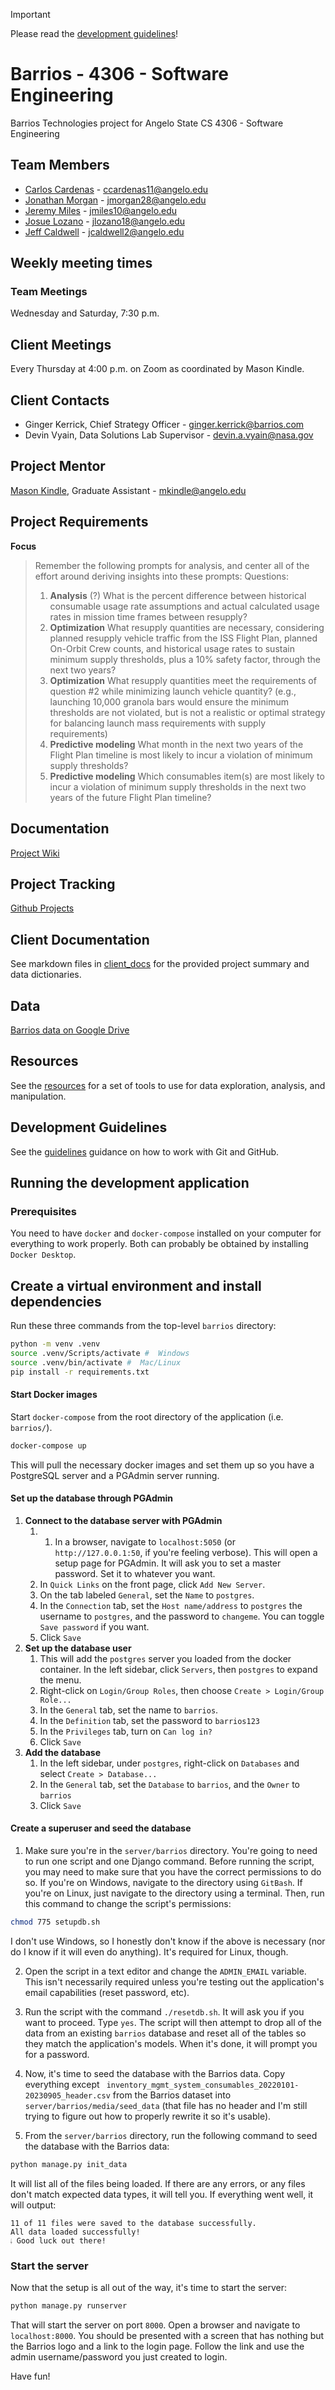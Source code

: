 > [!IMPORTANT]
> Please read the [development guidelines](#development-guidelines)!

# Barrios - 4306 - Software Engineering
Barrios Technologies project for Angelo State CS 4306 - Software Engineering

## Team Members
- [Carlos Cardenas](https://github.com/arcxcc) - ccardenas11@angelo.edu
- [Jonathan Morgan](https://github.com/jmorgan28-01) - jmorgan28@angelo.edu
- [Jeremy Miles](https://github.com/jeremymiles) - jmiles10@angelo.edu
- [Josue Lozano](https://github.com/jlozano23) - jlozano18@angelo.edu
- [Jeff Caldwell](https://github.com/nemo-omen) - jcaldwell2@angelo.edu

## Weekly meeting times

### Team Meetings

Wednesday and Saturday, 7:30 p.m.

## Client Meetings

Every Thursday at 4:00 p.m. on Zoom as coordinated by Mason Kindle.

## Client Contacts
- Ginger Kerrick, Chief Strategy Officer - ginger.kerrick@barrios.com
- Devin Vyain, Data Solutions Lab Supervisor - devin.a.vyain@nasa.gov

## Project Mentor
[Mason Kindle](https://www.angelo.edu/live/profiles/13285-mason-kindle),  Graduate Assistant  - mkindle@angelo.edu

## Project Requirements
**Focus**

> Remember the following prompts for analysis, and center all of the effort around deriving insights into these prompts:
> Questions:
> 1. __Analysis__ (?)
> What is the percent difference between historical consumable usage rate assumptions and actual calculated usage rates in mission time frames between resupply?
> 2. __Optimization__
> What resupply quantities are necessary, considering planned resupply vehicle traffic from the ISS Flight Plan, planned On-Orbit Crew counts, and historical usage rates to sustain minimum supply thresholds, plus a 10% safety factor, through the next two years?
> 3. __Optimization__
> What resupply quantities meet the requirements of question \#2 while minimizing launch vehicle quantity? (e.g., launching 10,000 granola bars would ensure the minimum thresholds are not violated, but is not a realistic or optimal strategy for balancing launch mass requirements with supply requirements)
> 4. __Predictive modeling__
> What month in the next two years of the Flight Plan timeline is most likely to incur a violation of minimum supply thresholds?
> 5. __Predictive modeling__
> Which consumables item(s) are most likely to incur a violation of minimum supply thresholds in the next two years of the future Flight Plan timeline?

## Documentation
[Project Wiki](https://github.com/4306-team-noname/barrios/wiki)

## Project Tracking
[Github Projects](https://github.com/orgs/4306-team-noname/projects/1)

## Client Documentation
See markdown files in [client_docs](./client_docs) for the provided project summary and data dictionaries.

## Data
[Barrios data on Google Drive](https://drive.google.com/drive/u/0/folders/1QjZAWA7KyjAwYDQU2jbEDuHuvXdkoxZB)

## Resources
See the [resources](docs/resources.md) for a set of tools to use for data exploration, analysis, and manipulation.

## Development Guidelines
See the [guidelines](docs/guidelines.md) guidance on how to work with Git and GitHub.

## Running the development application

### Prerequisites
You need to have `docker` and `docker-compose` installed on your computer for everything to work properly. Both can probably be obtained by installing `Docker Desktop`.

## Create a virtual environment and install dependencies

Run these three commands from the top-level `barrios` directory:

```bash
python -m venv .venv
source .venv/Scripts/activate #  Windows
source .venv/bin/activate #  Mac/Linux
pip install -r requirements.txt
```

#### Start Docker images

Start `docker-compose` from the root directory of the application (i.e. `barrios/`).

```bash
docker-compose up
```
This will pull the necessary docker images and set them up so you have a PostgreSQL server and a PGAdmin server running.

#### Set up the database through PGAdmin
1. __Connect to the database server with PGAdmin__
   1. 1. In a browser, navigate to `localhost:5050` (or `http://127.0.0.1:50`, if you're feeling verbose). This will open a setup page for PGAdmin. It will ask you to set a master password. Set it to whatever you want.
   2. In `Quick Links` on the front page, click `Add New Server`.
   3. On the tab labeled `General`, set the `Name` to `postgres`.
   4. In the `Connection` tab, set the `Host name/address` to `postgres` the username to `postgres`, and the password to `changeme`. You can toggle `Save password` if you want.
   5. Click `Save`
2. __Set up the database user__
   1. This will add the `postgres` server you loaded from the docker container. In the left sidebar, click `Servers`, then `postgres` to expand the menu.
   2. Right-click on `Login/Group Roles`, then choose `Create > Login/Group Role...`
   3. In the `General` tab, set the name to `barrios`.
   4.  In the `Definition` tab, set the password to `barrios123`
   5.  In the `Privileges` tab, turn on `Can log in?`
   6.  Click `Save`
3.  __Add the database__
    1.  In the left sidebar, under `postgres`, right-click on `Databases` and select `Create > Database...`
    2.  In the `General` tab, set the `Database` to `barrios`, and the `Owner` to `barrios`
    3.  Click `Save`

#### Create a superuser and seed the database

1. Make sure you're in the `server/barrios` directory. You're going to need to run one script and one Django command. Before running the script, you may need to make sure that you have the correct permissions to do so. If you're on Windows, navigate to the directory using `GitBash`. If you're on Linux, just navigate to the directory using a terminal. Then, run this command to change the script's permissions:

```bash
chmod 775 setupdb.sh
```

  I don't use Windows, so I honestly don't know if the above is necessary (nor do I know if it will even do anything). It's required for Linux, though.

2. Open the script in a text editor and change the `ADMIN_EMAIL` variable. This isn't necessarily required unless you're testing out the application's email capabilities (reset password, etc).

3. Run the script with the command `./resetdb.sh`. It will ask you if you want to proceed. Type `yes`. The script will then attempt to drop all of the data from an existing `barrios` database and reset all of the tables so they match the application's models. When it's done, it will prompt you for a password.

4. Now, it's time to seed the database with the Barrios data. Copy everything except ` inventory_mgmt_system_consumables_20220101-20230905_header.csv` from the Barrios dataset into `server/barrios/media/seed_data` (that file has no header and I'm still trying to figure out how to properly rewrite it so it's usable).

5. From the `server/barrios` directory, run the following command to seed the database with the Barrios data:

```bash
python manage.py init_data
```
It will list all of the files being loaded. If there are any errors, or any files don't match expected data types, it will tell you. If everything went well, it will output:

```
11 of 11 files were saved to the database successfully.
All data loaded successfully!
🙭 Good luck out there!
```

### Start the server

Now that the setup is all out of the way, it's time to start the server:

```bash
python manage.py runserver
```

That will start the server on port `8000`. Open a browser and navigate to `localhost:8000`. You should be presented with a screen that has nothing but the Barrios logo and a link to the login page. Follow the link and use the admin username/password you just created to login.

Have fun!
